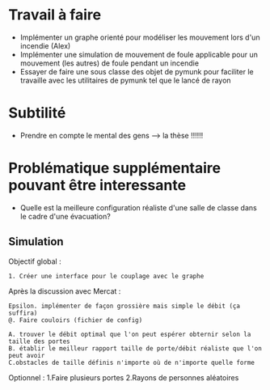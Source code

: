 ﻿# Travail à faire
- Implémenter un graphe orienté pour modéliser les mouvement lors d'un incendie (Alex)
- Implémenter une simulation de mouvement de foule applicable pour un mouvement  (les autres)
 de foule pendant un incendie
- Essayer de faire une sous classe des objet de pymunk pour faciliter le travaille avec les
 utilitaires de pymunk tel que le lancé de rayon

# Subtilité
- Prendre en compte le mental des gens --> la thèse !!!!!!

# Problématique supplémentaire pouvant être interessante

- Quelle est la meilleure configuration réaliste d'une salle de classe dans le cadre d'une évacuation?

## Simulation


Objectif global :

	1. Créer une interface pour le couplage avec le graphe


Après la discussion avec Mercat :

	Epsilon. implémenter de façon grossière mais simple le débit (ça suffira)
	@. Faire couloirs (fichier de config)
	
	A. trouver le débit optimal que l'on peut espérer obternir selon la taille des portes
	B. établir le meilleur rapport taille de porte/débit réaliste que l'on peut avoir
	C.obstacles de taille définis n'importe où de n'importe quelle forme
	
Optionnel :
	1.Faire plusieurs portes
	2.Rayons de personnes aléatoires
